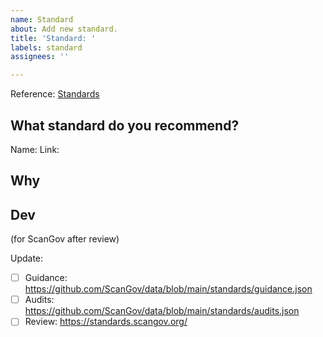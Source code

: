 ```yaml
---
name: Standard
about: Add new standard.
title: 'Standard: '
labels: standard
assignees: ''

---
```


Reference: [Standards](https://standards.scangov.org)

## What standard do you recommend?

Name: 
Link: 

## Why


## Dev
(for ScanGov after review)

Update:

- [ ] Guidance: https://github.com/ScanGov/data/blob/main/standards/guidance.json
- [ ] Audits: https://github.com/ScanGov/data/blob/main/standards/audits.json
- [ ] Review: https://standards.scangov.org/

